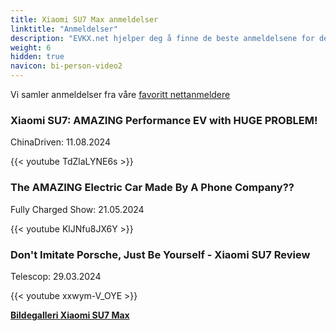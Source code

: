 ```yaml
---
title: Xiaomi SU7 Max anmeldelser
linktitle: "Anmeldelser"
description: "EVKX.net hjelper deg å finne de beste anmeldelsene for denne modellen."
weight: 6
hidden: true
navicon: bi-person-video2
---
```

Vi samler anmeldelser fra våre [favoritt nettanmeldere](../../../../../guides/evreviewers/)

<div class="container text-center shadow p-2 pe-4 mb-5 bg-body-tertiary rounded border">
<h3>Xiaomi SU7: AMAZING Performance EV with HUGE PROBLEM!</h3>
<p>ChinaDriven: 11.08.2024</p>

{{< youtube TdZlaLYNE6s >}}

</div>
<div class="container text-center shadow p-2 pe-4 mb-5 bg-body-tertiary rounded border">
<h3>The AMAZING Electric Car Made By A Phone Company??</h3>
<p>Fully Charged Show: 21.05.2024</p>

{{< youtube KlJNfu8JX6Y >}}

</div>
<div class="container text-center shadow p-2 pe-4 mb-5 bg-body-tertiary rounded border">
<h3>Don't Imitate Porsche, Just Be Yourself - Xiaomi SU7 Review</h3>
<p>Telescop: 29.03.2024</p>

{{< youtube xxwym-V_OYE >}}

</div>
<div class="mt-3 mb-3">
<a href="../gallery/" class="text-decoration-none text-black">
<strong><i class="bi-arrow-left"></i>Bildegalleri  </strong>
</a>
<a href="../" class="text-decoration-none text-black float-end">
<strong>Xiaomi SU7 Max <i class="bi-arrow-right"></i></strong>
</a>
</div>
